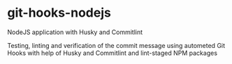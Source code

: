 # git-hooks-nodejs
NodeJS application with Husky and Commitlint

Testing, linting and verification of the commit message using autometed Git Hooks with help of Husky and Commitlint and lint-staged NPM packages
